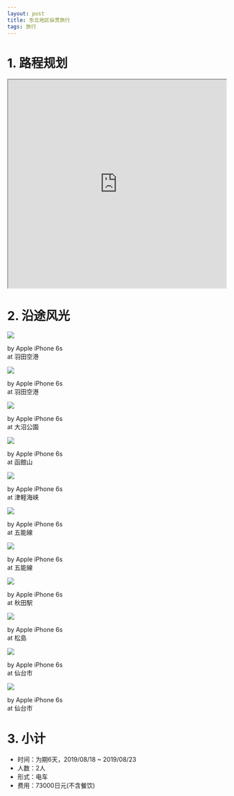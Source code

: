 ```yaml
---
layout: post
title: 东北地区纵贯旅行
tags: 旅行
---
```


# 1. 路程规划

<iframe src="https://www.google.com/maps/d/embed?mid=197ZnrY2OrMzMqvSFVEcvxjFIAYqSHBhz" width="100%" height="480"></iframe>

# 2. 沿途风光

<div class="gallery">
    <div class="item">
        <img src="/assets/src/a-travel-at-tohoku/pic1.jpeg">
        <p>by Apple iPhone 6s<br>at 羽田空港</p>
    </div>
    <div class="item">
        <img src="/assets/src/a-travel-at-tohoku/pic2.jpeg">
        <p>by Apple iPhone 6s<br>at 羽田空港</p>
    </div>
    <div class="item">
        <img src="/assets/src/a-travel-at-tohoku/pic3.jpeg">
        <p>by Apple iPhone 6s<br>at 大沼公園</p>
    </div>
    <div class="item">
        <img src="/assets/src/a-travel-at-tohoku/pic4.jpeg">
        <p>by Apple iPhone 6s<br>at 函館山</p>
    </div>
    <div class="item">
        <img src="/assets/src/a-travel-at-tohoku/pic5.jpeg">
        <p>by Apple iPhone 6s<br>at 津軽海峡</p>
    </div>
    <div class="item">
        <img src="/assets/src/a-travel-at-tohoku/pic6.jpeg">
        <p>by Apple iPhone 6s<br>at 五能線</p>
    </div>
    <div class="item">
        <img src="/assets/src/a-travel-at-tohoku/pic7.jpeg">
        <p>by Apple iPhone 6s<br>at 五能線</p>
    </div>
    <div class="item">
        <img src="/assets/src/a-travel-at-tohoku/pic8.jpeg">
        <p>by Apple iPhone 6s<br>at 秋田駅</p>
    </div>
    <div class="item">
        <img src="/assets/src/a-travel-at-tohoku/pic9.jpeg">
        <p>by Apple iPhone 6s<br>at 松島</p>
    </div>
    <div class="item">
        <img src="/assets/src/a-travel-at-tohoku/pic10.jpeg">
        <p>by Apple iPhone 6s<br>at 仙台市</p>
    </div>
    <div class="item">
        <img src="/assets/src/a-travel-at-tohoku/pic11.jpeg">
        <p>by Apple iPhone 6s<br>at 仙台市</p>
    </div>
</div>

# 3. 小计

- 时间：为期6天，2019/08/18 ~ 2019/08/23
- 人数：2人
- 形式：电车
- 费用：73000日元(不含餐饮)
